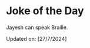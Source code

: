 # Joke of the Day

<!-- #joke -->
Jayesh can speak Braille.

Updated on: [27/7/2024]
<!-- #jokeEnd -->